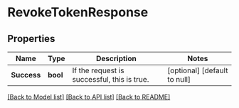 # RevokeTokenResponse

## Properties
Name | Type | Description | Notes
------------ | ------------- | ------------- | -------------
**Success** | **bool** | If the request is successful, this is true. | [optional] [default to null]

[[Back to Model list]](../README.md#documentation-for-models) [[Back to API list]](../README.md#documentation-for-api-endpoints) [[Back to README]](../README.md)

